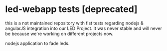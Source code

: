 # led-webapp tests [deprecated]

this is a not maintained repository with fist tests regarding nodejs & angularJS integration into our LED Project.
It was never stable and will never be because we're working on different projects now.


nodejs application to fade leds.
